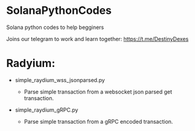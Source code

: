 # SolanaPythonCodes
Solana python codes to help begginers

Joins our telegram to work and learn together: https://t.me/DestinyDexes

# Radyium:
- simple_raydium_wss_jsonparsed.py
  - Parse simple transaction from a websocket json parsed get transaction.

- simple_raydium_gRPC.py
  - Parse simple transaction from a gRPC encoded transaction.

